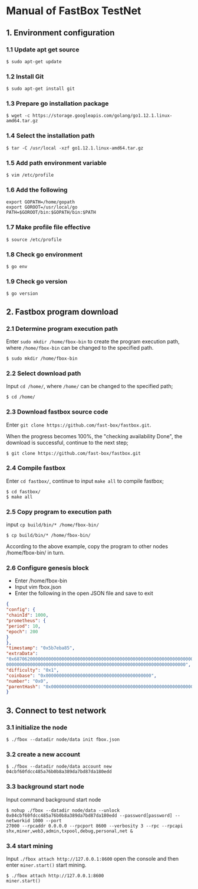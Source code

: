 # Manual of FastBox TestNet

## 1. Environment configuration
### 1.1 Update apt get source
```
$ sudo apt-get update
```
### 1.2 Install Git
```
$ sudo apt-get install git
```
### 1.3 Prepare go installation package
```
$ wget -c https://storage.googleapis.com/golang/go1.12.1.linux-amd64.tar.gz
```
### 1.4 Select the installation path
```
$ tar -C /usr/local -xzf go1.12.1.linux-amd64.tar.gz
```
### 1.5 Add path environment variable
```
$ vim /etc/profile
```

### 1.6 Add the following
```
export GOPATH=/home/gopath
export GOROOT=/usr/local/go
PATH=$GOROOT/bin:$GOPATH/bin:$PATH
```
### 1.7 Make profile file effective
```
$ source /etc/profile
```
### 1.8 Check go environment
```
$ go env
```
### 1.9 Check go version
```
$ go version
```

## 2. Fastbox program download
### 2.1 Determine program execution path
Enter `sudo mkdir /home/fbox-bin` to create the program execution path, where `/home/fbox-bin` can be changed to the specified path.
```
$ sudo mkdir /home/fbox-bin
```
### 2.2 Select download path
Input `cd /home/`, where `/home/` can be changed to the specified path;
```
$ cd /home/
```
### 2.3 Download fastbox source code
Enter `git clone https://github.com/fast-box/fastbox.git`.

When the progress becomes 100%, the "checking availability Done", the download is successful,
continue to the next step;
```
$ git clone https://github.com/fast-box/fastbox.git
```
### 2.4 Compile fastbox
Enter `cd fastbox/`, continue to input `make all` to compile fastbox;
```
$ cd fastbox/
$ make all
```

### 2.5 Copy program to execution path
input `cp build/bin/* /home/fbox-bin/`
```
$ cp build/bin/* /home/fbox-bin/
```

According to the above example, copy the program to other nodes /home/fbox-bin/ in turn.

### 2.6 Configure genesis block

- Enter /home/fbox-bin 
- Input vim fbox.json 
- Enter the following in the open JSON file and save to exit

```json
{
"config": {
"chainId": 1000,
"prometheus": {
"period": 10,
"epoch": 200
}
},
"timestamp": "0x5b7eba85",
"extraData":
"0x687062000000000000000000000000000000000000000000000000000000000000000000000000000000000000000000000000000000000000000000000000
00000000000000000000000000000000000000000000000000000000000000000000",
"difficulty": "0x1",
"coinbase": "0x0000000000000000000000000000000000000000",
"number": "0x0",
"parentHash": "0x0000000000000000000000000000000000000000000000000000000000000000"
}
```
## 3. Connect to test network
### 3.1 initialize the node
```
$ ./fbox --datadir node/data init fbox.json
```
### 3.2 create a new account
```
$ ./fbox --datadir node/data account new
04cbf60fdcc485a76b0b8a389da7bd87da180edd
```
### 3.3 background start node
Input command background start node
```
$ nohup ./fbox --datadir node/data --unlock 0x04cbf60fdcc485a76b0b8a389da7bd87da180edd --password[password] --networkid 1000 --port
27000 --rpcaddr 0.0.0.0 --rpcport 8600 --verbosity 3 --rpc --rpcapi shx,miner,web3,admin,txpool,debug,personal,net &
```
### 3.4 start mining
Input `./fbox attach http://127.0.0.1:8600` open the console and then enter `miner.start()` start mining.
```
$ ./fbox attach http://127.0.0.1:8600
miner.start()
```
